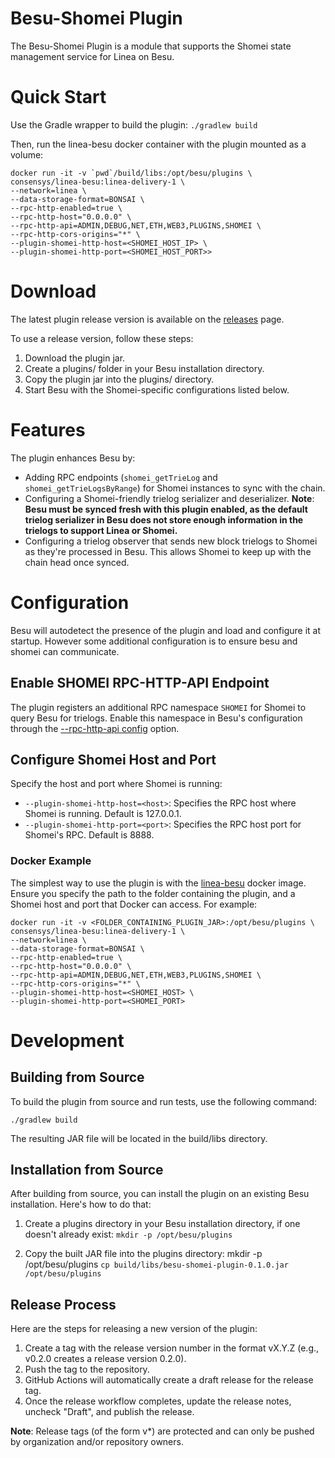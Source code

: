 # Besu-Shomei Plugin

The Besu-Shomei Plugin is a module that supports the Shomei state management service for Linea on Besu.

# Quick Start

Use the Gradle wrapper to build the plugin:
`./gradlew build`

Then, run the linea-besu docker container with the plugin mounted as a volume:
```
docker run -it -v `pwd`/build/libs:/opt/besu/plugins \
consensys/linea-besu:linea-delivery-1 \
--network=linea \
--data-storage-format=BONSAI \
--rpc-http-enabled=true \
--rpc-http-host="0.0.0.0" \
--rpc-http-api=ADMIN,DEBUG,NET,ETH,WEB3,PLUGINS,SHOMEI \
--rpc-http-cors-origins="*" \
--plugin-shomei-http-host=<SHOMEI_HOST_IP> \
--plugin-shomei-http-port=<SHOMEI_HOST_PORT>>
```



# Download
The latest plugin release version is available on the [releases](https://github.com/ConsenSys/besu-shomei-plugin/releases) page.

To use a release version, follow these steps:

1. Download the plugin jar.
2. Create a plugins/ folder in your Besu installation directory.
3. Copy the plugin jar into the plugins/ directory.
4. Start Besu with the Shomei-specific configurations listed below.

# Features
The plugin enhances Besu by:

* Adding RPC endpoints (`shomei_getTrieLog` and `shomei_getTrieLogsByRange`) for Shomei instances to sync with the chain.
* Configuring a Shomei-friendly trielog serializer and deserializer. **Note**: __Besu must be synced fresh with this plugin enabled, as the default trielog serializer in Besu does not store enough information in the trielogs to support Linea or Shomei.__
* Configuring a trielog observer that sends new block trielogs to Shomei as they're processed in Besu. This allows Shomei to keep up with the chain head once synced.


# Configuration
Besu will autodetect the presence of the plugin and load and configure it at startup.  However some additional configuration is to ensure besu and shomei can communicate.

## Enable SHOMEI RPC-HTTP-API Endpoint
The plugin registers an additional RPC namespace `SHOMEI` for Shomei to query Besu for trielogs. Enable this namespace in Besu's configuration through the [--rpc-http-api config](https://besu.hyperledger.org/en/stable/public-networks/reference/cli/options/#rpc-http-api) option.  

## Configure Shomei Host and Port

Specify the host and port where Shomei is running:

* `--plugin-shomei-http-host=<host>`: Specifies the RPC host where Shomei is running. Default is 127.0.0.1.
* `--plugin-shomei-http-port=<port>`: Specifies the RPC host port for Shomei's RPC. Default is 8888.

### Docker Example
The simplest way to use the plugin is with the [linea-besu](https://hub.docker.com/r/consensys/linea-besu) docker image. Ensure you specify the path to the folder containing the plugin, and a Shomei host and port that Docker can access. For example:

```
docker run -it -v <FOLDER_CONTAINING_PLUGIN_JAR>:/opt/besu/plugins \
consensys/linea-besu:linea-delivery-1 \
--network=linea \
--data-storage-format=BONSAI \
--rpc-http-enabled=true \
--rpc-http-host="0.0.0.0" \
--rpc-http-api=ADMIN,DEBUG,NET,ETH,WEB3,PLUGINS,SHOMEI \
--rpc-http-cors-origins="*" \
--plugin-shomei-http-host=<SHOMEI_HOST> \
--plugin-shomei-http-port=<SHOMEI_PORT>
```


# Development

## Building from Source
To build the plugin from source and run tests, use the following command:

``./gradlew build``

The resulting JAR file will be located in the build/libs directory.

## Installation from Source
After building from source, you can install the plugin on an existing Besu installation. Here's how to do that:

1. Create a plugins directory in your Besu installation directory, if one doesn't already exist:
`mkdir -p /opt/besu/plugins`

2. Copy the built JAR file into the plugins directory: 
mkdir -p /opt/besu/plugins
`cp build/libs/besu-shomei-plugin-0.1.0.jar /opt/besu/plugins`


## Release Process
Here are the steps for releasing a new version of the plugin:
1. Create a tag with the release version number in the format vX.Y.Z (e.g., v0.2.0 creates a release version 0.2.0).
2. Push the tag to the repository.
3. GitHub Actions will automatically create a draft release for the release tag.
4. Once the release workflow completes, update the release notes, uncheck "Draft", and publish the release.

**Note**: Release tags (of the form v*) are protected and can only be pushed by organization and/or repository owners. 
